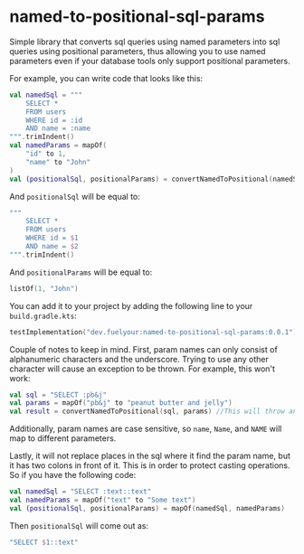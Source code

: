 # named-to-positional-sql-params

Simple library that converts sql queries using named parameters into sql queries using positional
parameters, thus allowing you to use named parameters even if your database tools only support
positional parameters.

For example, you can write code that looks like this:

```kotlin
val namedSql = """
    SELECT *
    FROM users
    WHERE id = :id
    AND name = :name
""".trimIndent()
val namedParams = mapOf(
    "id" to 1,
    "name" to "John"
)
val (positionalSql, positionalParams) = convertNamedToPositional(namedSql, namedParams)
```

And `positionalSql` will be equal to:

```kotlin
"""
    SELECT *
    FROM users
    WHERE id = $1
    AND name = $2
""".trimIndent()
```

And `positionalParams` will be equal to:

```kotlin
listOf(1, "John")
```

You can add it to your project by adding the following line to your `build.gradle.kts`:

```kotlin
testImplementation("dev.fuelyour:named-to-positional-sql-params:0.0.1")
```

Couple of notes to keep in mind. First, param names can only consist of alphanumeric characters
and the underscore. Trying to use any other character will cause an exception to be thrown. For
example, this won't work:

```kotlin
val sql = "SELECT :pb&j"
val params = mapOf("pb&j" to "peanut butter and jelly")
val result = convertNamedToPositional(sql, params) //This will throw an exception
```

Additionally, param names are case sensitive, so `name`, `Name`, and `NAME` will map to different
parameters.

Lastly, it will not replace places in the sql where it find the param name, but it has two colons
in front of it. This is in order to protect casting operations. So if you have the following code:

```kotlin
val namedSql = "SELECT :text::text"
val namedParams = mapOf("text" to "Some text")
val (positionalSql, positionalParams) = mapOf(namedSql, namedParams)
```

Then `positionalSql` will come out as:

```kotlin
"SELECT $1::text"
```